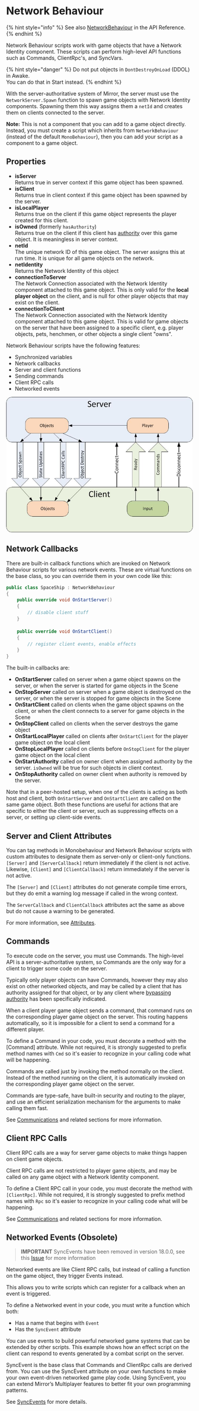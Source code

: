 # Network Behaviour

{% hint style="info" %}
See also [NetworkBehaviour](https://mirror-networking.com/docs/api/Mirror.NetworkBehaviour.html) in the API Reference.
{% endhint %}

Network Behaviour scripts work with game objects that have a Network Identity component. These scripts can perform high-level API functions such as Commands, ClientRpc's, and SyncVars.

{% hint style="danger" %}
Do not put objects in `DontDestroyOnLoad` (DDOL) in Awake.\
You can do that in Start instead.
{% endhint %}

With the server-authoritative system of Mirror, the server must use the `NetworkServer.Spawn` function to spawn game objects with Network Identity components. Spawning them this way assigns them a `netId` and creates them on clients connected to the server.

**Note:** This is not a component that you can add to a game object directly. Instead, you must create a script which inherits from `NetworkBehaviour` (instead of the default `MonoBehaviour`), then you can add your script as a component to a game object.

## Properties <a href="#properties" id="properties"></a>

* **isServer**\
  Returns true in server context if this game object has been spawned.
* **isClient**\
  Returns true in client context if this game object has been spawned by the server.
* **isLocalPlayer**\
  Returns true on the client if this game object represents the player created for this client.
* **isOwned** (formerly `hasAuthority`)\
  Returns true on the client if this client has [authority](../guides/authority.md) over this game object. It is meaningless in server context.
* **netId**\
  The unique network ID of this game object. The server assigns this at run time. It is unique for all game objects on the network.
* **netIdentity**\
  Returns the Network Identity of this object
* **connectionToServer**\
  The Network Connection associated with the Network Identity component attached to this game object. This is only valid for the **local player object** on the client, and is null for other player objects that may exist on the client.
* **connectionToClient**\
  The Network Connection associated with the Network Identity component attached to this game object. This is valid for game objects on the server that have been assigned to a specific client, e.g. player objects, pets, henchmen, or other objects a single client "owns".

Network Behaviour scripts have the following features:

* Synchronized variables
* Network callbacks
* Server and client functions
* Sending commands
* Client RPC calls
* Networked events

![](<../../.gitbook/assets/image (75).png>)

## Network Callbacks <a href="#network-callbacks" id="network-callbacks"></a>

There are built-in callback functions which are invoked on Network Behaviour scripts for various network events. These are virtual functions on the base class, so you can override them in your own code like this:

```csharp
public class SpaceShip : NetworkBehaviour
{
    public override void OnStartServer()
    {
        // disable client stuff
    }

    public override void OnStartClient()
    {
        // register client events, enable effects
    }
}
```

The built-in callbacks are:

* **OnStartServer** called on server when a game object spawns on the server, or when the server is started for game objects in the Scene
* **OnStopServer** called on server when a game object is destroyed on the server, or when the server is stopped for game objects in the Scene
* **OnStartClient** called on clients when the game object spawns on the client, or when the client connects to a server for game objects in the Scene
* **OnStopClient** called on clients when the server destroys the game object
* **OnStartLocalPlayer** called on clients after `OnStartClient` for the player game object on the local client
* **OnStopLocalPlayer** called on clients before `OnStopClient` for the player game object on the local client
* **OnStartAuthority** called on owner client when assigned authority by the server. `isOwned` will be true for such objects in client context.
* **OnStopAuthority** called on owner client when authority is removed by the server.

Note that in a peer-hosted setup, when one of the clients is acting as both host and client, both `OnStartServer` and `OnStartClient` are called on the same game object. Both these functions are useful for actions that are specific to either the client or server, such as suppressing effects on a server, or setting up client-side events.

## Server and Client Attributes <a href="#server-and-client-functions" id="server-and-client-functions"></a>

You can tag methods in Monobehaviour and Network Behaviour scripts with custom attributes to designate them as server-only or client-only functions. `[Server]` and `[ServerCallback]` return immediately if the client is not active. Likewise, `[Client]` and `[ClientCallback]` return immediately if the server is not active.

The `[Server]` and `[Client]` attributes do not generate compile time errors, but they do emit a warning log message if called in the wrong context.

The `ServerCallback` and `ClientCallback` attributes act the same as above but do not cause a warning to be generated.

For more information, see [Attributes](../guides/attributes.md).

## Commands <a href="#commands" id="commands"></a>

To execute code on the server, you must use Commands. The high-level API is a server-authoritative system, so Commands are the only way for a client to trigger some code on the server.

Typically only player objects can have Commands, however they may also exist on other networked objects, and may be called by a client that has authority assigned for that object, or by any client where [bypassing authority](../guides/communications/remote-actions.md) has been specifically indicated.

When a client player game object sends a command, that command runs on the corresponding player game object on the server. This routing happens automatically, so it is impossible for a client to send a command for a different player.

To define a Command in your code, you must decorate a method with the \[Command] attribute. While not required, it is strongly suggested to prefix method names with `Cmd` so it's easier to recognize in your calling code what will be happening.

Commands are called just by invoking the method normally on the client. Instead of the method running on the client, it is automatically invoked on the corresponding player game object on the server.

Commands are type-safe, have built-in security and routing to the player, and use an efficient serialization mechanism for the arguments to make calling them fast.

See [Communications](../guides/communications/) and related sections for more information.

## Client RPC Calls <a href="#client-rpc-calls" id="client-rpc-calls"></a>

Client RPC calls are a way for server game objects to make things happen on client game objects.

Client RPC calls are not restricted to player game objects, and may be called on any game object with a Network Identity component.

To define a Client RPC call in your code, you must decorate the method with `[ClientRpc]`. While not required, it is strongly suggested to prefix method names with `Rpc` so it's easier to recognize in your calling code what will be happening.

See [Communications](../guides/communications/) and related sections for more information.

## Networked Events (Obsolete) <a href="#networked-events-obsolete" id="networked-events-obsolete"></a>

> **IMPORTANT** SyncEvents have been removed in version 18.0.0, see this [Issue](https://github.com/vis2k/Mirror/pull/2178) for more information

Networked events are like Client RPC calls, but instead of calling a function on the game object, they trigger Events instead.

This allows you to write scripts which can register for a callback when an event is triggered.

To define a Networked event in your code, you must write a function which both:

* Has a name that begins with `Event`
* Has the `SyncEvent` attribute

You can use events to build powerful networked game systems that can be extended by other scripts. This example shows how an effect script on the client can respond to events generated by a combat script on the server.

SyncEvent is the base class that Commands and ClientRpc calls are derived from. You can use the SyncEvent attribute on your own functions to make your own event-driven networked game play code. Using SyncEvent, you can extend Mirror’s Multiplayer features to better fit your own programming patterns.

See [SyncEvents](../guides/synchronization/syncevent.md) for more details.
